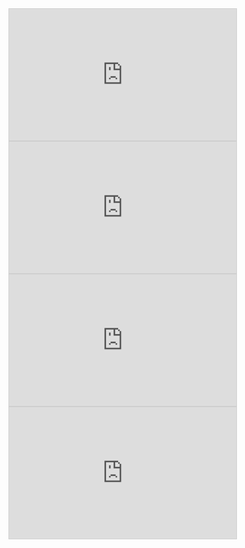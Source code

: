 

<iframe width="450" height="260" style="border: 1px solid #cccccc;" src="https://thingspeak.com/channels/686268/charts/1?average=10&bgcolor=%23ffffff&color=%23d62020&days=2&dynamic=true&round=2&title=Temperature+BMP280&type=line&xaxis=Date%2FTime&yaxis=%2AC"></iframe>
<br>
<iframe width="450" height="260" style="border: 1px solid #cccccc;" src="https://thingspeak.com/channels/686268/charts/5?average=10&bgcolor=%23ffffff&color=%23d62020&days=2&dynamic=true&round=2&title=Temperature+DS18B20&type=line&xaxis=Date%2FTime&yaxis=%2AC"></iframe>
<br>

<iframe width="450" height="260" style="border: 1px solid #cccccc;" src="https://thingspeak.com/channels/686268/charts/2?average=30&bgcolor=%23ffffff&color=%23d62020&days=7&dynamic=true&round=2&title=Pressure+BMP280&type=line&xaxis=Date%2FTime&yaxis=hPa"></iframe>
<br>

<iframe width="450" height="260" style="border: 1px solid #cccccc;" src="https://thingspeak.com/channels/686268/charts/6?average=10&bgcolor=%23ffffff&color=%23d62020&days=2&dynamic=true&round=2&type=line"></iframe>



<!--
## Welcome to GitHub Pages

You can use the [editor on GitHub](https://github.com/betonoweprojekty/site/edit/master/README.md) to maintain and preview the content for your website in Markdown files.

Whenever you commit to this repository, GitHub Pages will run [Jekyll](https://jekyllrb.com/) to rebuild the pages in your site, from the content in your Markdown files.

### Markdown

Markdown is a lightweight and easy-to-use syntax for styling your writing. It includes conventions for

```markdown
Syntax highlighted code block

# Header 1
## Header 2
### Header 3

- Bulleted
- List

1. Numbered
2. List

**Bold** and _Italic_ and `Code` text

[Link](url) and ![Image](src)
```

For more details see [GitHub Flavored Markdown](https://guides.github.com/features/mastering-markdown/).

### Jekyll Themes

Your Pages site will use the layout and styles from the Jekyll theme you have selected in your [repository settings](https://github.com/betonoweprojekty/site/settings). The name of this theme is saved in the Jekyll `_config.yml` configuration file.

### Support or Contact

Having trouble with Pages? Check out our [documentation](https://help.github.com/categories/github-pages-basics/) or [contact support](https://github.com/contact) and we’ll help you sort it out.

-->

